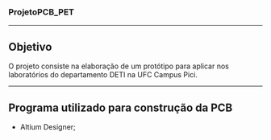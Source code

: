 ### ProjetoPCB_PET
___________________________________________________
## Objetivo
O projeto consiste na elaboração de um protótipo para aplicar nos laboratórios do departamento DETI na UFC Campus Pici.
___________________________________________________
## Programa utilizado para construção da PCB
* Altium Designer;
